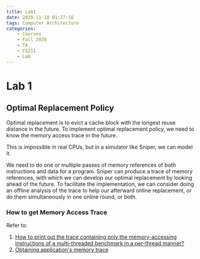 ```yaml
---
title: Lab1
date: 2020-11-18 01:27:18
tags: Computer Architecture
categories:
    - Courses
    - Fall 2020
    - TA
    - CS211
    - Lab
---
```


# Lab 1 

## Optimal Replacement Policy

Optimal replacement is to evict a cache block with the longest reuse distance in the future. 
To implement optimal replacement policy, we need to know the memory access trace in the future.

This is impossible in real CPUs, but in a simulator like Sniper, we can model it.

We need to do one or multiple passes of memory references of both instructions and data for a program. Sniper can produce a trace of memory references, with which we can develop our optimal replacement by looking ahead of the future. To facilitate the implementation, we can consider doing an offline analysis of the trace to help our afterward online replacement, or do them simultaneously in one online round, or both.

### How to get Memory Access Trace

Refer to: 
1. [How to print out the trace containing only the memory-accessing instructions of a multi-threaded benchmark in a per-thread manner?](https://groups.google.com/g/snipersim/c/WMNVKJvw3PU/m/55UjDEubAGQJ?pli=1)
2. [Obtaining application's memory trace](https://groups.google.com/g/snipersim/c/4CnjYwSagT4/m/Dc5FPYr3ZnYJ?pli=1)

